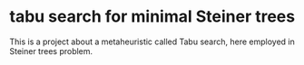 # tabu search for minimal Steiner trees
This is a project about a metaheuristic called Tabu search, here employed in Steiner trees problem.
